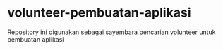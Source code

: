 # volunteer-pembuatan-aplikasi
Repository ini digunakan sebagai sayembara pencarian volunteer untuk pembuatan aplikasi
